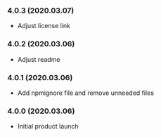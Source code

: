 ### 4.0.3 (2020.03.07)

* Adjust license link

### 4.0.2 (2020.03.06)

* Adjust readme

### 4.0.1 (2020.03.06)

* Add npmignore file and remove unneeded files

### 4.0.0 (2020.03.06)

* Initial product launch
